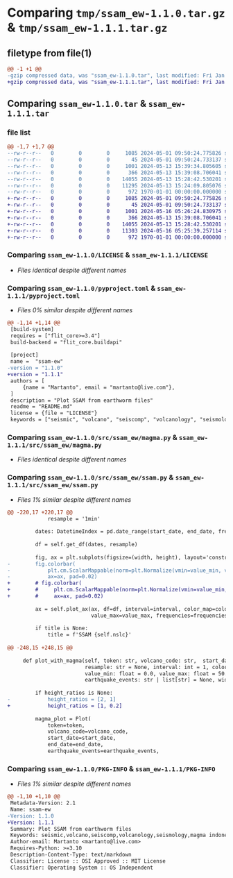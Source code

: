 # Comparing `tmp/ssam_ew-1.1.0.tar.gz` & `tmp/ssam_ew-1.1.1.tar.gz`

## filetype from file(1)

```diff
@@ -1 +1 @@
-gzip compressed data, was "ssam_ew-1.1.0.tar", last modified: Fri Jan  1 00:00:00 2016, max compression
+gzip compressed data, was "ssam_ew-1.1.1.tar", last modified: Fri Jan  1 00:00:00 2016, max compression
```

## Comparing `ssam_ew-1.1.0.tar` & `ssam_ew-1.1.1.tar`

### file list

```diff
@@ -1,7 +1,7 @@
--rw-r--r--   0        0        0     1085 2024-05-01 09:50:24.775826 ssam_ew-1.1.0/LICENSE
--rw-r--r--   0        0        0       45 2024-05-01 09:50:24.733137 ssam_ew-1.1.0/README.md
--rw-r--r--   0        0        0     1001 2024-05-13 15:39:34.805605 ssam_ew-1.1.0/pyproject.toml
--rw-r--r--   0        0        0      366 2024-05-13 15:39:08.706041 ssam_ew-1.1.0/src/ssam_ew/__init__.py
--rw-r--r--   0        0        0    14055 2024-05-13 15:28:42.530201 ssam_ew-1.1.0/src/ssam_ew/magma.py
--rw-r--r--   0        0        0    11295 2024-05-13 15:24:09.805076 ssam_ew-1.1.0/src/ssam_ew/ssam.py
--rw-r--r--   0        0        0      972 1970-01-01 00:00:00.000000 ssam_ew-1.1.0/PKG-INFO
+-rw-r--r--   0        0        0     1085 2024-05-01 09:50:24.775826 ssam_ew-1.1.1/LICENSE
+-rw-r--r--   0        0        0       45 2024-05-01 09:50:24.733137 ssam_ew-1.1.1/README.md
+-rw-r--r--   0        0        0     1001 2024-05-16 05:26:24.830975 ssam_ew-1.1.1/pyproject.toml
+-rw-r--r--   0        0        0      366 2024-05-13 15:39:08.706041 ssam_ew-1.1.1/src/ssam_ew/__init__.py
+-rw-r--r--   0        0        0    14055 2024-05-13 15:28:42.530201 ssam_ew-1.1.1/src/ssam_ew/magma.py
+-rw-r--r--   0        0        0    11303 2024-05-16 05:25:39.257114 ssam_ew-1.1.1/src/ssam_ew/ssam.py
+-rw-r--r--   0        0        0      972 1970-01-01 00:00:00.000000 ssam_ew-1.1.1/PKG-INFO
```

### Comparing `ssam_ew-1.1.0/LICENSE` & `ssam_ew-1.1.1/LICENSE`

 * *Files identical despite different names*

### Comparing `ssam_ew-1.1.0/pyproject.toml` & `ssam_ew-1.1.1/pyproject.toml`

 * *Files 0% similar despite different names*

```diff
@@ -1,14 +1,14 @@
 [build-system]
 requires = ["flit_core>=3.4"]
 build-backend = "flit_core.buildapi"
 
 [project]
 name =  "ssam-ew"
-version = "1.1.0"
+version = "1.1.1"
 authors = [
     {name = "Martanto", email = "martanto@live.com"},
 ]
 description = "Plot SSAM from earthworm files"
 readme = "README.md"
 license = {file = "LICENSE"}
 keywords = ["seismic", "volcano", "seiscomp", "volcanology", "seismology", "magma indonesia"]
```

### Comparing `ssam_ew-1.1.0/src/ssam_ew/magma.py` & `ssam_ew-1.1.1/src/ssam_ew/magma.py`

 * *Files identical despite different names*

### Comparing `ssam_ew-1.1.0/src/ssam_ew/ssam.py` & `ssam_ew-1.1.1/src/ssam_ew/ssam.py`

 * *Files 1% similar despite different names*

```diff
@@ -220,17 +220,17 @@
             resample = '1min'
 
         dates: DatetimeIndex = pd.date_range(start_date, end_date, freq="D")
 
         df = self.get_df(dates, resample)
 
         fig, ax = plt.subplots(figsize=(width, height), layout='constrained')
-        fig.colorbar(
-            plt.cm.ScalarMappable(norm=plt.Normalize(vmin=value_min, vmax=value_max), cmap=color_map),
-            ax=ax, pad=0.02)
+        # fig.colorbar(
+        #     plt.cm.ScalarMappable(norm=plt.Normalize(vmin=value_min, vmax=value_max), cmap=color_map),
+        #     ax=ax, pad=0.02)
 
         ax = self.plot_ax(ax, df=df, interval=interval, color_map=color_map, value_min=0.0,
                           value_max=value_max, frequencies=frequencies)
 
         if title is None:
             title = f'SSAM {self.nslc}'
 
@@ -248,15 +248,15 @@
 
     def plot_with_magma(self, token: str, volcano_code: str,  start_date: str, end_date: str,
                         resample: str = None, interval: int = 1, color_map: str = 'jet_r',
                         value_min: float = 0.0, value_max: float = 50.0, frequencies: list[float] = None,
                         earthquake_events: str | list[str] = None, width: int = 14, height: int = 12, height_ratios=None):
 
         if height_ratios is None:
-            height_ratios = [2, 1]
+            height_ratios = [1, 0.2]
 
         magma_plot = Plot(
             token=token,
             volcano_code=volcano_code,
             start_date=start_date,
             end_date=end_date,
             earthquake_events=earthquake_events,
```

### Comparing `ssam_ew-1.1.0/PKG-INFO` & `ssam_ew-1.1.1/PKG-INFO`

 * *Files 1% similar despite different names*

```diff
@@ -1,10 +1,10 @@
 Metadata-Version: 2.1
 Name: ssam-ew
-Version: 1.1.0
+Version: 1.1.1
 Summary: Plot SSAM from earthworm files
 Keywords: seismic,volcano,seiscomp,volcanology,seismology,magma indonesia
 Author-email: Martanto <martanto@live.com>
 Requires-Python: >=3.10
 Description-Content-Type: text/markdown
 Classifier: License :: OSI Approved :: MIT License
 Classifier: Operating System :: OS Independent
```

